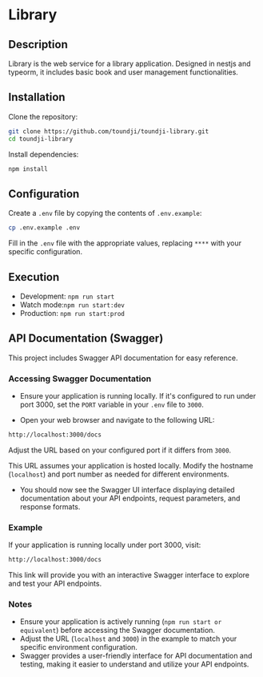 #  Library

## Description

Library is the web service for a library application. Designed in nestjs and typeorm, it includes basic book and user management functionalities.

## Installation

Clone the repository:

```bash
git clone https://github.com/toundji/toundji-library.git
cd toundji-library
```

Install dependencies:

```bash
npm install
```


## Configuration

Create a `.env` file by copying the contents of `.env.example`:

```bash
cp .env.example .env
```
Fill in the `.env` file with the appropriate values, replacing `****` with your specific configuration.


## Execution

- Development: `npm run start`
- Watch mode:`npm run start:dev`
- Production: `npm run start:prod`



## API Documentation (Swagger)

This project includes Swagger API documentation for easy reference.


### Accessing Swagger Documentation
- Ensure your application is running locally. If it's configured to run under port 3000, set the `PORT` variable in your `.env` file to `3000`.

- Open your web browser and navigate to the following URL:


```bash
http://localhost:3000/docs
```

Adjust the URL based on your configured port if it differs from `3000`.

This URL assumes your application is hosted locally. Modify the hostname (`localhost`) and port number as needed for different environments.

- You should now see the Swagger UI interface displaying detailed documentation about your API endpoints, request parameters, and response formats.

### Example
If your application is running locally under port 3000, visit:

```bash
http://localhost:3000/docs
```
This link will provide you with an interactive Swagger interface to explore and test your API endpoints.

### Notes
- Ensure your application is actively running (`npm run start or equivalent`) before accessing the Swagger documentation.
- Adjust the URL (`localhost` and `3000`) in the example to match your specific environment configuration.
- Swagger provides a user-friendly interface for API documentation and testing, making it easier to understand and utilize your API endpoints.

